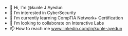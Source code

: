 - 👋 Hi, I’m @kunle J Ayedun
- 👀 I’m interested in CyberSecurity
- 🌱 I’m currently learning CompTIA Network+ Certification
- 💞️ I’m looking to collaborate on Interactive Labs
- 📫 How to reach me www.linkedin.com/in/kunle-ayedun


<!---
fireaye/fireaye is a ✨ special ✨ repository because its `README.md` (this file) appears on your GitHub profile.
You can click the Preview link to take a look at your changes.
--->
